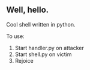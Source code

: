 ## Well, hello.

Cool shell written in python.

To use:
1. Start handler.py on attacker
2. Start shell.py on victim
3. Rejoice